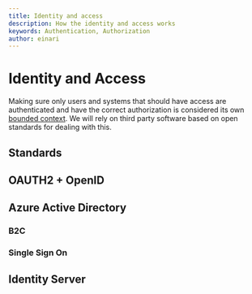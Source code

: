 ```yaml
---
title: Identity and access
description: How the identity and access works
keywords: Authentication, Authorization
author: einari
---
```

# Identity and Access

Making sure only users and systems that should have access are authenticated and have the correct authorization is
considered its own [bounded context](bounded_contexts.md). We will rely on third party software based on open standards
for dealing with this.

## Standards

## OAUTH2 + OpenID

## Azure Active Directory

### B2C

### Single Sign On

## Identity Server

